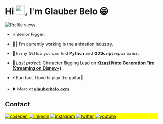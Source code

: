 <h1 align="left">Hi <img src="https://raw.githubusercontent.com/kaueMarques/kaueMarques/master/hi.gif" height="30px">, I'm Glauber Belo 😁</h1>
<p align="left"> <img src="https://komarev.com/ghpvc/?username=GlauberBelo&color=yellow" alt="Profile views" /> </p>

- 🔥 Senior Rigger.

- 👨‍💻 I’m currently working in the animation industry.

- 💬 In my GitHub you can find **Python** and **GDScript** repositories.

- 🔭 *Last project:* Character Rigging Lead on [**Kizazi Moto Generation Fire (Streaming on Disney+)**](https://www.imdb.com/title/tt14866860/?ref_=nm_knf_t_1) .

- ⚡ Fun fact: I love to play the guitar🎸

- ▶️ More at [**glauberbelo.com**](https://glauberbelo.com)


## Contact

<p align="left" style="background:yellow">
<a href="https://glauberbelo.com" target="_blank">
  <img align="center" src="https://img.shields.io/badge/-glauberbelo-05122A?style=flat&logo=codepen" alt="codepen"/>
</a>
<a href="https://linkedin.com/in/glauberbelo" target="_blank">
  <img align="center" src="https://img.shields.io/badge/-glauberbelo-05122A?style=flat&logo=linkedin" alt="linkedin"/>
</a>
<a href="https://instagram.com/glauber.belo" target="_blank">
 <img align="center" src="https://img.shields.io/badge/-glauberbelo-05122A?style=flat&logo=instagram" alt="instagram"/>
</a>
<a href="https://twitter.com/RiggerBelo" target="_blank">
  <img align="center" src="https://img.shields.io/badge/-glauberbelo-05122A?style=flat&logo=twitter" alt="twitter"/>  
</a>
<a href="https://www.youtube.com/channel/UCVrclW9_SoqKG2MBpIriNpA" target="_blank">
 <img align="center" src="https://img.shields.io/badge/-glauberbelo-05122A?style=flat&logo=youtube" alt="youtube"/>
</a>
</p>

<!--
**GlauberBelo/GlauberBelo** is a ✨ _special_ ✨ repository because its `README.md` (this file) appears on your GitHub profile.

Here are some ideas to get you started:

- 🔭 I’m currently working on ...
- 🌱 I’m currently learning ...
- 👯 I’m looking to collaborate on ...
- 🤔 I’m looking for help with ...
- 💬 Ask me about ...
- 📫 How to reach me: ...
- 😄 Pronouns: ...
- ⚡ Fun fact: ...
-->
